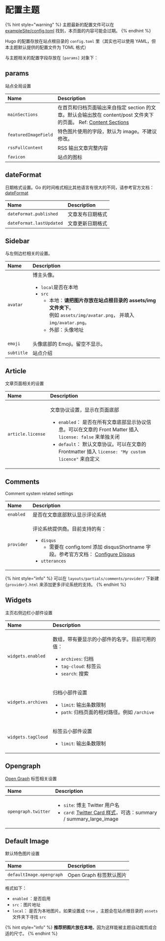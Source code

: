 # 配置主题

{% hint style="warning" %}
 主题最新的配置文件可以在 [exampleSite/config.toml](https://github.com/CaiJimmy/hugo-theme-stack/blob/master/exampleSite/config.toml) 找到，本页面的内容可能会过期。
{% endhint %}

Hugo 的配置存放在站点根目录的 `config.toml` 里（其实也可以使用 YAML，但本主题默认提供的配置文件为 TOML 格式）

与主题相关的配置字段存放在 `[params]` 对象下：

## params

站点全局设置

| Name | Description |
| :--- | :---------- |
| `mainSections` | 在首页和归档页面输出来自指定 section 的文章。默认会输出放在 content/post 文件夹下的页面。  Ref: [Content Sections](https://gohugo.io/content-management/sections/)|
| `featuredImageField` | 特色图片使用的字段，默认为 image。不建议修改。 |
| `rssFullContent` | RSS 输出文章完整内容 |
| `favicon` | 站点的图标 |

## dateFormat

日期格式设置。Go 的时间格式相比其他语言有很大的不同，请参考官方文档：[dateFormat](https://gohugo.io/functions/dateformat/)

| Name | Description |
| :--- | :---------- |
| `dateFormat.published` | 文章发布日期格式 |
| `dateFormat.lastUpdated` | 文章更新日期格式 |

## Sidebar

与左侧边栏相关的设置。

| Name | Description |
| :--- | :---------- |
| `avatar` | 博主头像。<br><ul><li><code>local</code>是否在本地</li><li><code>src</code><ul><li>本地：**请把图片存放在站点根目录的 assets/img 文件夹下**。<br>例如 `assets/img/avatar.png`， 并填入 `img/avatar.png`。</li><li>外部：头像地址</li></ul></li></ul> |
| `emoji` | 头像底部的 Emoji。留空不显示。 |
| `subtitle` | 站点介绍

## Article

文章页面相关的设置

<table>
  <thead>
    <tr>
      <th style="text-align:left">Name</th>
      <th style="text-align:left">Description</th>
    </tr>
  </thead>
  <tbody>
    <tr>
      <td style="text-align:left"><code>article.license</code>
      </td>
      <td style="text-align:left">
        <p>&#x6587;&#x7AE0;&#x534F;&#x8BAE;&#x8BBE;&#x7F6E;&#xFF0C;&#x663E;&#x793A;&#x5728;&#x9875;&#x9762;&#x5E95;&#x90E8;</p>
        <p></p>
        <ul>
          <li><code>enabled</code>&#xFF1A; &#x662F;&#x5426;&#x5728;&#x6240;&#x6709;&#x6587;&#x7AE0;&#x5E95;&#x90E8;&#x663E;&#x793A;&#x534F;&#x8BAE;&#x4FE1;&#x606F;&#x3002;&#x53EF;&#x4EE5;&#x5728;&#x6587;&#x7AE0;&#x7684;
            Front Matter &#x63D2;&#x5165; <code>license: false</code> &#x6765;&#x5355;&#x72EC;&#x5173;&#x95ED;</li>
          <li><code>default</code>&#xFF1A; &#x9ED8;&#x8BA4;&#x6587;&#x7AE0;&#x534F;&#x8BAE;&#x3002;&#x53EF;&#x4EE5;&#x5728;&#x6587;&#x7AE0;&#x7684;
            Frontmatter &#x63D2;&#x5165; <code>license: &quot;My custom licence&quot;</code> &#x6765;&#x81EA;&#x5B9A;&#x4E49;</li>
        </ul>
      </td>
    </tr>
  </tbody>
</table>

## Comments

Comment system related settings

<table>
  <thead>
    <tr>
      <th style="text-align:left">Name</th>
      <th style="text-align:left">Description</th>
    </tr>
  </thead>
  <tbody>
    <tr>
      <td style="text-align:left"><code>enabled</code>
      </td>
      <td style="text-align:left">&#x662F;&#x5426;&#x5728;&#x6587;&#x7AE0;&#x5E95;&#x90E8;&#x9ED8;&#x8BA4;&#x663E;&#x793A;&#x8BC4;&#x8BBA;&#x7CFB;&#x7EDF;</td>
    </tr>
    <tr>
      <td style="text-align:left"><code>provider</code>
      </td>
      <td style="text-align:left">
        <p>&#x8BC4;&#x8BBA;&#x7CFB;&#x7EDF;&#x63D0;&#x4F9B;&#x5546;&#x3002;&#x76EE;&#x524D;&#x652F;&#x6301;&#x7684;&#x6709;&#xFF1A;</p>
        <ul>
          <li><code>disqus</code>
            <ul>
              <li>&#x9700;&#x8981;&#x5728; config.toml &#x6DFB;&#x52A0; disqusShortname
                &#x5B57;&#x6BB5;&#x3002;&#x53C2;&#x8003;&#x5B98;&#x65B9;&#x6587;&#x6863;&#xFF1A;
                <a
                href="https://gohugo.io/content-management/comments/#configure-disqus">Configure Disqus</a>
              </li>
            </ul>
          </li>
          <li><code>utterances</code>
          </li>
        </ul>
      </td>
    </tr>
  </tbody>
</table>

{% hint style="info" %}
可以在 `layouts/partials/comments/provider/` 下新建 `{provider}.html` 来添加更多评论系统的支持。
{% endhint %}

## **Widgets**

主页右侧边栏小部件设置

<table>
  <thead>
    <tr>
      <th style="text-align:left">Name</th>
      <th style="text-align:left">Description</th>
    </tr>
  </thead>
  <tbody>
    <tr>
      <td style="text-align:left"><code>widgets.enabled</code>
      </td>
      <td style="text-align:left">
        <p>&#x6570;&#x7EC4;&#xFF0C;&#x5E26;&#x6709;&#x8981;&#x663E;&#x793A;&#x7684;&#x5C0F;&#x90E8;&#x4EF6;&#x7684;&#x540D;&#x5B57;&#x3002;&#x76EE;&#x524D;&#x53EF;&#x7528;&#x7684;&#x503C;&#xFF1A;</p>
        <ul>
          <li><code>archives</code>: &#x5F52;&#x6863;</li>
          <li><code>tag-cloud</code>: &#x6807;&#x7B7E;&#x4E91;</li>
          <li><code>search</code>: &#x641C;&#x7D22;</li>
        </ul>
      </td>
    </tr>
    <tr>
      <td style="text-align:left"><code>widgets.archives</code>
      </td>
      <td style="text-align:left">
        <p>&#x5F52;&#x6863;&#x5C0F;&#x90E8;&#x4EF6;&#x8BBE;&#x7F6E;</p>
        <ul>
          <li><code>limit</code>: &#x8F93;&#x51FA;&#x6761;&#x6570;&#x9650;&#x5236;</li>
          <li><code>path</code>: &#x5F52;&#x6863;&#x9875;&#x9762;&#x7684;&#x76F8;&#x5BF9;&#x8DEF;&#x5F84;&#x3002;&#x4F8B;&#x5982; <code>/archive</code>
          </li>
        </ul>
      </td>
    </tr>
    <tr>
      <td style="text-align:left"><code>widgets.tagCloud</code>
      </td>
      <td style="text-align:left">
        <p>&#x6807;&#x7B7E;&#x4E91;&#x5C0F;&#x90E8;&#x4EF6;&#x8BBE;&#x7F6E;</p>
        <ul>
          <li><code>limit</code>: &#x8F93;&#x51FA;&#x6761;&#x6570;&#x9650;&#x5236;</li>
        </ul>
      </td>
    </tr>
  </tbody>
</table>

## Opengraph

 [Open Graph](https://ogp.me/) 标签相关设置

<table>
  <thead>
    <tr>
      <th style="text-align:left">Name</th>
      <th style="text-align:left">Description</th>
    </tr>
  </thead>
  <tbody>
    <tr>
      <td style="text-align:left"><code>opengraph.twitter</code>
      </td>
      <td style="text-align:left">
        <p></p>
        <ul>
          <li><code>site</code>: &#x535A;&#x4E3B; Twitter &#x7528;&#x6237;&#x540D;</li>
          <li><code>card</code>: <a href="https://developer.twitter.com/en/docs/twitter-for-websites/cards/overview/abouts-cards">Twitter Card &#x6837;&#x5F0F;</a>&#xFF0C;&#x53EF;&#x9009;&#xFF1A;summary
            / summary_large_image</li>
        </ul>
      </td>
    </tr>
  </tbody>
</table>

## Default Image

默认特色图片设置

| Name | Description |
| :--- | :--- |
| `defaultImage.opengraph` | Open Graph 标签默认图片 |

格式如下：

* `enabled` ：是否启用
* `src`：图片地址
* `local`： 是否为本地图片。如果设置成 `true` ，主题会在站点根目录的 `assets` 文件夹下寻找 `src`

{% hint style="info" %}
**推荐把图片放在本地**，因为这样能被主题自动裁剪成合适的尺寸。
{% endhint %}

